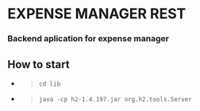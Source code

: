 # EXPENSE MANAGER REST
### Backend aplication for expense manager

## How to start
- > `cd lib`
- > `java -cp h2-1.4.197.jar org.h2.tools.Server`
